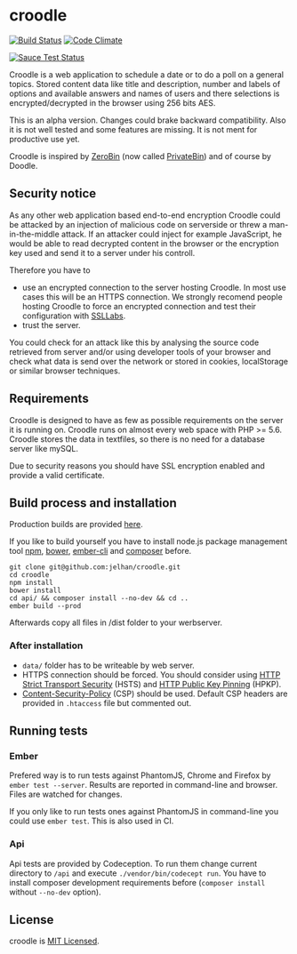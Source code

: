 # croodle

[![Build Status](https://travis-ci.org/jelhan/croodle.svg?branch=master)](https://travis-ci.org/jelhan/croodle)
[![Code Climate](https://codeclimate.com/github/jelhan/croodle/badges/gpa.svg)](https://codeclimate.com/github/jelhan/croodle)

[![Sauce Test Status](https://saucelabs.com/browser-matrix/jelhan.svg)](https://saucelabs.com/u/jelhan)

Croodle is a web application to schedule a date or to do a poll on a general topics. Stored content data like title and description, number and labels of options and available answers and names of users and there selections is encrypted/decrypted in the browser using 256 bits AES.

This is an alpha version. Changes could brake backward compatibility. Also it is not well tested and some features are missing. It is not ment for productive use yet.

Croodle is inspired by [ZeroBin](https://github.com/sebsauvage/ZeroBin) (now called [PrivateBin](https://github.com/PrivateBin/PrivateBin)) and of course by Doodle.

## Security notice

As any other web application based end-to-end encryption Croodle could be attacked by an injection of malicious code on serverside or threw a man-in-the-middle attack. If an attacker could inject for example JavaScript, he would be able to read decrypted content in the browser or the encryption key used and send it to a server under his controll.

Therefore you have to
* use an encrypted connection to the server hosting Croodle. In most use cases this will be an HTTPS connection. We strongly recomend people hosting Croodle to force an encrypted connection and test their configuration with [SSLLabs](https://www.ssllabs.com/ssltest/).
* trust the server.

You could check for an attack like this by analysing the source code retrieved from server and/or using developer tools of your browser and check what data is send over the network or stored in cookies, localStorage or similar browser techniques.

## Requirements

Croodle is designed to have as few as possible requirements on the server it is running on. Croodle runs on almost every web space with PHP >= 5.6. Croodle stores the data in textfiles, so there is no need for a database server like mySQL.

Due to security reasons you should have SSL encryption enabled and provide a valid certificate.

## Build process and installation

Production builds are provided [here](https://github.com/jelhan/croodle/releases).

If you like to build yourself you have to install node.js package management tool [npm](https://www.npmjs.org/), [bower](http://bower.io/), [ember-cli](http://www.ember-cli.com/) and [composer](https://getcomposer.org/) before.

```shell
git clone git@github.com:jelhan/croodle.git
cd croodle
npm install
bower install
cd api/ && composer install --no-dev && cd ..
ember build --prod
```

Afterwards copy all files in /dist folder to your werbserver.

### After installation

* `data/` folder has to be writeable by web server.
* HTTPS connection should be forced. You should consider using [HTTP Strict Transport Security](https://developer.mozilla.org/en-US/docs/Web/Security/HTTP_strict_transport_security) (HSTS) and [HTTP Public Key Pinning](https://developer.mozilla.org/en-US/docs/Web/Security/Public_Key_Pinning) (HPKP).
* [Content-Security-Policy](http://content-security-policy.com/) (CSP) should be used. Default CSP headers are provided in `.htaccess` file but commented out.

## Running tests

### Ember
Prefered way is to run tests against PhantomJS, Chrome and Firefox
by `ember test --server`. Results are reported in command-line and 
browser.
Files are watched for changes.

If you only like to run tests ones against PhantomJS in command-line
you could use `ember test`. This is also used in CI.

### Api
Api tests are provided by Codeception. To run them change current
directory to `/api` and execute `./vendor/bin/codecept run`. You have
to install composer development requirements before (`composer install`
without `--no-dev` option).

## License

croodle is [MIT Licensed](https://github.com/jelhan/croodle/blob/master/LICENSE).
